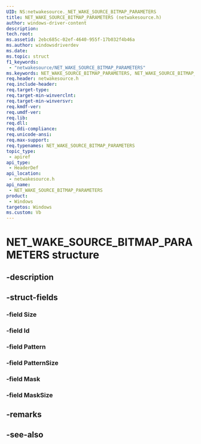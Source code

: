 ```yaml
---
UID: NS:netwakesource._NET_WAKE_SOURCE_BITMAP_PARAMETERS
title: NET_WAKE_SOURCE_BITMAP_PARAMETERS (netwakesource.h)
author: windows-driver-content
description: 
tech.root:
ms.assetid: 2ebc685c-02ef-4640-955f-17b032f4b46a
ms.author: windowsdriverdev
ms.date: 
ms.topic: struct
f1_keywords:
 - "netwakesource/NET_WAKE_SOURCE_BITMAP_PARAMETERS"
ms.keywords: NET_WAKE_SOURCE_BITMAP_PARAMETERS, NET_WAKE_SOURCE_BITMAP_PARAMETERS, 
req.header: netwakesource.h
req.include-header:
req.target-type:
req.target-min-winverclnt:
req.target-min-winversvr:
req.kmdf-ver:
req.umdf-ver:
req.lib:
req.dll:
req.ddi-compliance:
req.unicode-ansi:
req.max-support:
req.typenames: NET_WAKE_SOURCE_BITMAP_PARAMETERS
topic_type: 
 - apiref
api_type: 
 - HeaderDef
api_location: 
 - netwakesource.h
api_name: 
 - NET_WAKE_SOURCE_BITMAP_PARAMETERS
product: 
 - Windows
targetos: Windows
ms.custom: Vb
---
```


# NET_WAKE_SOURCE_BITMAP_PARAMETERS structure

## -description


## -struct-fields

### -field Size
 
### -field Id
 
### -field Pattern
 
### -field PatternSize
 
### -field Mask
 
### -field MaskSize
 

## -remarks

## -see-also